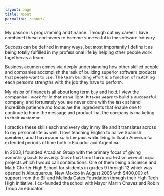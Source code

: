 ```yaml
---
layout: page
title: About
permalink: /about/
---
```


My passion is programming and finance.  Through out my career I have combined these endeavors to become successful in the software industry.

Success can be defined in many ways, but most importantly I define it as being totally fulfilled in my professional life by helping other people work together as a team.

Business acumen comes via deeply understanding how other skilled people and companies accomplish the task of building superior software products that people want to use.  The team building effort is a function of matching each person’s strengths with the job they have to perform.

My vision of finance is all about long term buy and hold.  I view the companies I work for in that same light.  It takes years to build a successful company, and fortunately you are never done with the task at hand.  Incredible patience and focus are the ingredients that enable one to continue to hone the message and product that the company is marketing to their customer.

I practice these skills each and every day in my life and it translates across to my personal life as well.  I love teaching English to native Spanish speakers, and I have done so in the past while living in South America for extended periods of time both in Ecuador and Argentina.

In 2003, I founded Arcadian Group with the primary focus of giving something back to society. Since that time I have worked on several major projects which I would call contributions. One of them being a Science and Math Charter High School for students in grades 9 through 12 which was opened in Albuquerque, New Mexico in August 2005 with $400,000 of support from the Bill and Melinda Gates Foundation through their High Tech High Initiative. I co-founded the school with Mayor Martin Chavez and Robin Troup an educator.
